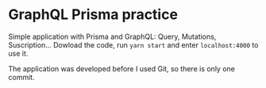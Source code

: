 # GraphQL Prisma practice
Simple application with Prisma and GraphQL: Query, Mutations, Suscription... Dowload the code, run `yarn start` and enter `localhost:4000` to use it.

The application was developed before I used Git, so there is only one commit.
